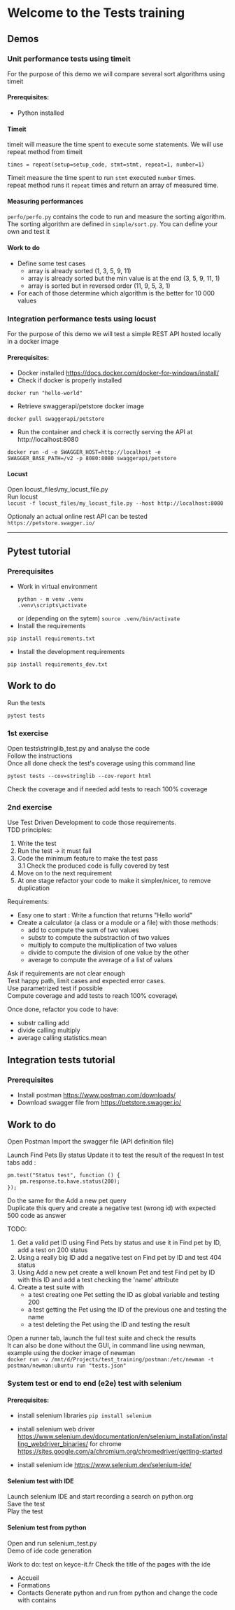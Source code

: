 # Welcome to the Tests training  
## Demos  
### Unit performance tests using timeit  
For the purpose of this demo we will compare several sort algorithms using timeit
#### Prerequisites:
* Python installed
#### Timeit
timeit will measure the time spent to execute some statements.
We will use repeat method from timeit
```
times = repeat(setup=setup_code, stmt=stmt, repeat=1, number=1)
```
Timeit measure the time spent to run `stmt` executed `number` times.  
repeat method runs it `repeat` times and return an array of measured time.

#### Measuring performances
`perfo/perfo.py` contains the code to run and measure the sorting algorithm.  
The sorting algorithm are defined in `simple/sort.py`. You can define your own and test it

#### Work to do
- Define some test cases
  - array is already sorted (1, 3, 5, 9, 11)
  - array is already sorted but the min value is at the end (3, 5, 9, 11, 1)
  - array is sorted but in reversed order (11, 9, 5, 3, 1)
- For each of those determine which algorithm is the better for 10 000 values

### Integration performance tests using locust
For the purpose of this demo we will test a simple REST API hosted locally in a docker image

#### Prerequisites:
* Docker installed https://docs.docker.com/docker-for-windows/install/
* Check if docker is properly installed
```
docker run "hello-world"
```
* Retrieve swaggerapi/petstore docker image
```
docker pull swaggerapi/petstore
```
* Run the container and check it is correctly serving the API at http://localhost:8080
```
docker run -d -e SWAGGER_HOST=http://localhost -e SWAGGER_BASE_PATH=/v2 -p 8080:8080 swaggerapi/petstore
```

#### Locust
Open locust_files\my_locust_file.py  
Run locust  
```locust -f locust_files/my_locust_file.py --host http://localhost:8080```

Optionaly an actual online rest API can be tested  
`https://petstore.swagger.io/`
***
## Pytest tutorial
### Prerequisites

* Work in virtual environment
  ```
  python - m venv .venv
  .venv\scripts\activate
  ```
  or (depending on the sytem)
  `source .venv/bin/activate`
* Install the requirements

`pip install requirements.txt`

* Install the development requirements

`pip install requirements_dev.txt`

## Work to do
Run the tests

`pytest tests`

### 1st exercise
Open tests\stringlib_test.py and analyse the code  
Follow the instructions  
Once all done check the test's coverage using this command line
```
pytest tests --cov=stringlib --cov-report html
```
Check the coverage and if needed add tests to reach 100% coverage
### 2nd exercise

Use Test Driven Development to code those requirements.  
TDD principles:  
1. Write the test
2. Run the test -> it must fail
3. Code the minimum feature to make the test pass  
   3.1 Check the produced code is fully covered by test
4. Move on to the next requirement
5. At one stage refactor your code to make it simpler/nicer, to remove duplication

Requirements:
- Easy one to start : Write a function that returns "Hello world"
- Create a calculator (a class or a module or a file) with those methods:
  - add to compute the sum of two values 
  - substr to compute the substraction of two values
  - multiply to compute the multiplication of two values
  - divide to compute the division of one value by the other  
  - average to compute the average of a list of values 
  
Ask if requirements are not clear enough\
Test happy path, limit cases and expected error cases.\
Use parametrized test if possible\
Compute coverage and add tests to reach 100% coverage\

Once done, refactor you code to have:
- substr calling add
- divide calling multiply
- average calling statistics.mean 


## Integration tests tutorial
### Prerequisites
- Install postman https://www.postman.com/downloads/
- Download swagger file from https://petstore.swagger.io/

## Work to do
Open Postman
Import the swagger file (API definition file)

Launch Find Pets By status
Update it to test the result of the request
In test tabs add :
```
pm.test("Status test", function () {
    pm.response.to.have.status(200);
});
```

Do the same for the Add a new pet query\
Duplicate this query and create a negative test (wrong id) with expected 500 code as answer

TODO:
1. Get a valid pet ID using Find Pets by status and use it in Find pet by ID, add a test on 200 status
2. Using a really big ID add a negative test on Find pet by ID and test 404 status
3. Using Add a new pet create a well known Pet and test Find pet by ID with this ID and add a test checking the 'name' attribute
4. Create a test suite with
   - a test creating one Pet setting the ID as global variable and testing 200
   - a test getting the Pet using the ID of the previous one and testing the name
   - a test deleting the Pet using the ID and testing the result

Open a runner tab, launch the full test suite and check the results  
It can also be done without the GUI, in command line using newman, example using the docker image of newman  
`docker run -v /mnt/d/Projects/test_training/postman:/etc/newman -t postman/newman:ubuntu run "tests.json"`

### System test or end to end (e2e) test with selenium
#### Prerequisites:
* install selenium libraries
  `pip install selenium`
* install selenium web driver https://www.selenium.dev/documentation/en/selenium_installation/installing_webdriver_binaries/
for chrome https://sites.google.com/a/chromium.org/chromedriver/getting-started

* install selenium ide https://www.selenium.dev/selenium-ide/

#### Selenium test with IDE
Launch selenium IDE and start recording a search on python.org  
Save the test  
Play the test
#### Selenium test from python
Open and run selenium_test.py  
Demo of ide code generation

Work to do:
test on keyce-it.fr
Check the title of the pages with the ide
- Accueil
- Formations
- Contacts
Generate python and run from python and change the code with contains


